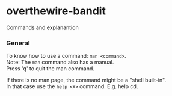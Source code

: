# overthewire-bandit
Commands and explanantion

### General
To know how to use a command: `man <command>`.  
Note: The `man` command also has a manual.  
Press 'q' to quit the man command.  

If there is no man page, the command might be a "shell built-in".  
In that case use the `help <X>` command. E.g. help cd.
